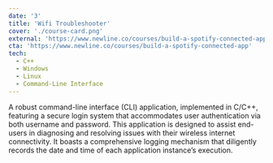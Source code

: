 ```yaml
---
date: '3'
title: 'Wifi Troubleshooter'
cover: './course-card.png'
external: 'https://www.newline.co/courses/build-a-spotify-connected-app'
cta: 'https://www.newline.co/courses/build-a-spotify-connected-app'
tech:
  - C++
  - Windows
  - Linux
  - Command-Line Interface
---
```


A robust command-line interface (CLI)
application, implemented in C/C++, featuring a secure login system that accommodates user authentication via both
username and password. This application is designed to assist end-users in diagnosing and resolving issues with their wireless
internet connectivity. It boasts a comprehensive logging mechanism that diligently records the date and time of each
application instance’s execution.
